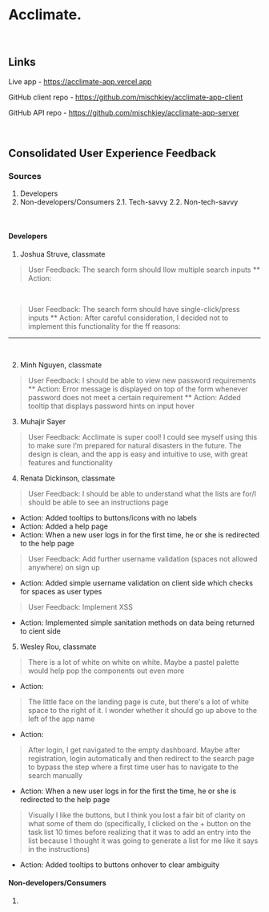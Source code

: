 # Acclimate.

<p>&nbsp;</p>

## Links
Live app - https://acclimate-app.vercel.app

GitHub client repo - https://github.com/mischkiey/acclimate-app-client

GitHub API repo - https://github.com/mischkiey/acclimate-app-server

<p>&nbsp;</p>

## Consolidated User Experience Feedback

### Sources
1. Developers
2. Non-developers/Consumers
2.1. Tech-savvy
2.2. Non-tech-savvy 

<p>&nbsp;</p>

#### Developers

1. Joshua Struve, classmate
> User Feedback: The search form should llow multiple search inputs
** Action:

<p>&nbsp;</p>

> User Feedback: The search form should have single-click/press inputs
** Action: After careful consideration, I decided not to implement this functionality for the ff reasons:
***

<p>&nbsp;</p>

2. Minh Nguyen, classmate
> User Feedback: I should be able to view new password requirements
** Action: Error message is displayed on top of the form whenever password does not meet a certain requirement
** Action: Added tooltip that displays password hints on input hover

3. Muhajir Sayer
> User Feedback: Acclimate is super cool! I could see myself using this to make sure I’m prepared for natural disasters in the future. The design is clean, and the app is easy and intuitive to use, with great features and functionality

4. Renata Dickinson, classmate
> User Feedback: I should be able to understand what the lists are for/I should be able to see an instructions page
* Action: Added tooltips to buttons/icons with no labels
* Action: Added a help page
* Action: When a new user logs in for the first time, he or she is redirected to the help page

> User Feedback: Add further username validation (spaces not allowed anywhere) on sign up
* Action: Added simple username validation on client side which checks for spaces as user types

> User Feedback: Implement XSS
* Action: Implemented simple sanitation methods on data being returned to cient side

5. Wesley Rou, classmate
> There is a lot of white on white on white. Maybe a pastel palette would help pop the components out even more
* Action: 

> The little face on the landing page is cute, but there's a lot of white space to the right of it. I wonder whether it should go up above to the left of the app name
* Action: 

> After login, I get navigated to the empty dashboard. Maybe after registration, login automatically and then redirect to the search page to bypass the step where a first time user has to navigate to the search manually
* Action: When a new user logs in for the first the time, he or she is redirected to the help page

> Visually I like the buttons, but I think you lost a fair bit of clarity on what some of them do (specifically, I clicked on the + button on the task list 10 times before realizing that it was to add an entry into the list because I thought it was going to generate a list for me like it says in the instructions)
* Action: Added tooltips to buttons onhover to clear ambiguity

#### Non-developers/Consumers
1.

